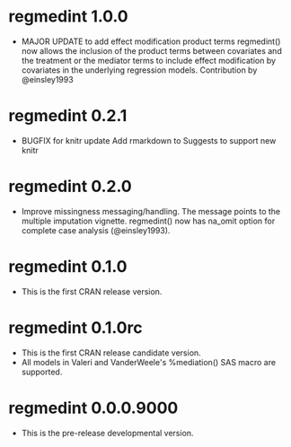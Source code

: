 # regmedint 1.0.0

* MAJOR UPDATE to add effect modification product terms
  regmedint() now allows the inclusion of the product terms between
  covariates and the treatment or the mediator terms to include
  effect modification by covariates in the underlying regression models.
  Contribution by @einsley1993


# regmedint 0.2.1

* BUGFIX for knitr update
  Add rmarkdown to Suggests to support new knitr


# regmedint 0.2.0

* Improve missingness messaging/handling.
  The message points to the multiple imputation vignette.
  regmedint() now has na_omit option for complete case analysis (@einsley1993).


# regmedint 0.1.0

* This is the first CRAN release version.


# regmedint 0.1.0rc

* This is the first CRAN release candidate version.
* All models in Valeri and VanderWeele's %mediation() SAS
  macro are supported.


# regmedint 0.0.0.9000

* This is the pre-release developmental version.
